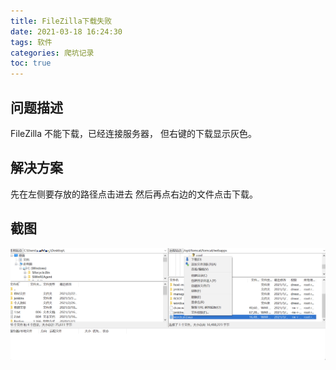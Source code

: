 ```yaml
---
title: FileZilla下载失败
date: 2021-03-18 16:24:30
tags: 软件
categories: 爬坑记录
toc: true
---
```

## 问题描述

FileZilla 不能下载，已经连接服务器， 但右键的下载显示灰色。

## 解决方案

先在左侧要存放的路径点击进去 然后再点右边的文件点击下载。

## 截图

![](/images/FileZilla下载失败/2022-12-05-15-20-33.png)